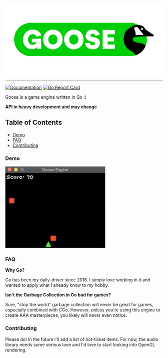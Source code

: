 <img src="logo.png" width="512">

---

[![Documentation](https://pkg.go.dev/badge/github.com/PapayaJuice/goose)](https://pkg.go.dev/github.com/PapayaJuice/goose) [![Go Report Card](https://goreportcard.com/badge/github.com/papayajuice/goose)](https://goreportcard.com/report/github.com/papayajuice/goose) 

Goose is a game engine written in Go :)

**API in heavy development and may change**

## Table of Contents
- [Demo](#demo)
- [FAQ](#faq)
- [Contributing](#contributing)

### Demo
![Demo GIF](demo.gif)

### FAQ
**Why Go?**

Go has been my daily-driver since 2016. I simply love working in it and wanted to apply what I already know to my hobby.

**Isn't the Garbage Collection in Go bad for games?**

Sure, "stop the world" garbage collection will never be great for games, especially combined with CGo. However, unless you're using this engine to create AAA masterpieces, you likely will never even notice.

### Contributing
Please do! In the future I'll add a list of hot-ticket items. For now, the audio library needs some serious love and I'd love to start looking into OpenGL rendering.
